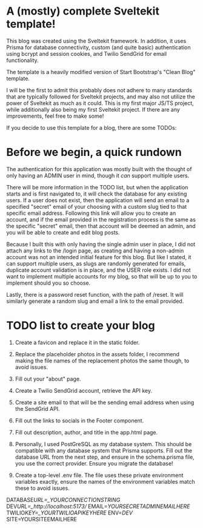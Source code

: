 # A (mostly) complete Sveltekit template!

This blog was created using the Sveltekit framework. In addition, it uses Prisma for database connectivity, custom (and quite basic) authentication using bcrypt and session cookies, and Twilio SendGrid for email functionality.

The template is a heavily modified version of Start Bootstrap's "Clean Blog" template.

I will be the first to admit this probably does not adhere to many standards that are typically followed for Sveltekit projects, and may also not utilize the power of Sveltekit as much as it could. This is my first major JS/TS project, while additionally also being my first Sveltekit project. If there are any improvements, feel free to make some!

If you decide to use this template for a blog, there are some TODOs:

# Before we begin, a quick rundown

The authentication for this application was mostly built with the thought of only having an ADMIN user in mind, though it _can_ support multiple users.

There will be more information in the TODO list, but when the application starts and is first navigated to, it will check the database for any existing users. If a user does not exist, then the application will send an email to a specified "secret" email of your choosing with a custom slug tied to that specific email address. Following this link will allow you to create an account, and if the email provided in the registration process is the same as the specific "secret" email, then that account will be deemed an admin, and you will be able to create and edit blog posts.

Because I built this with only having the single admin user in place, I did not attach any links to the /login page, as creating and having a non-admin account was not an intended initial feature for this blog. But like I stated, it can support multiple users, as slugs are randomly generated for emails, duplicate account validation is in place, and the USER role exists. I did not want to implement multiple accounts for my blog, so that will be up to you to implement should you so choose.

Lastly, there is a password reset function, with the path of /reset. It will similarly generate a random slug and email a link to the email provided.

# TODO list to create your blog

1. Create a favicon and replace it in the static folder.

2. Replace the placeholder photos in the assets folder, I recommend making the file names of the replacement photos the same though, to avoid issues.

3. Fill out your "about" page.

4. Create a Twilio SendGrid account, retrieve the API key.

5. Create a site email to that will be the sending email address when using the SendGrid API.

6. Fill out the links to socials in the Footer component.

7. Fill out description, author, and title in the app.html page.

8. Personally, I used PostGreSQL as my database system. This should be compatible
   with any database system that Prisma supports. Fill out the database URL from the next
   step, and ensure in the schema.prisma file, you use the correct provider.
   Ensure you migrate the database!

9. Create a top-level .env file. The file uses these private environment variables exactly, ensure the names of the environment variables match these to avoid issues.

DATABASE*URL=\_YOURCONNECTIONSTRING*
DEV*URL=\_http://localhost:5173/*
EMAIL=_YOURSECRETADMINEMAILHERE_
TWILIO*KEY=\_YOURTWILIOAPIKEYHERE*
ENV=_DEV_
SITE=YOURSITEEMAILHERE
